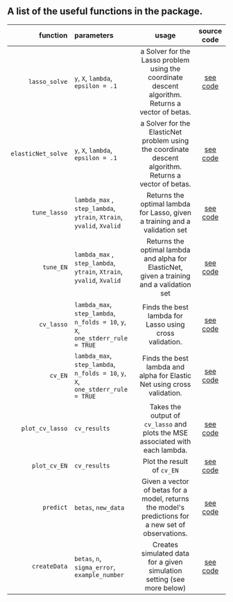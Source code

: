 ## A list of the useful functions in the package.

| function | parameters | usage | source code |
|------:|:------|:------:|:----:|
| `lasso_solve` |`y`, `X`, `lambda`, `epsilon = .1` | a Solver for the Lasso problem using the coordinate descent algorithm. Returns a vector of betas. | [see code](https://github.com/vviers/DIYLassoElasticNet/blob/master/R/coordinate_descent_lasso.R) |
| `elasticNet_solve` | `y`, `X`, `lambda`, `epsilon = .1`| a Solver for the ElasticNet problem using the coordinate descent algorithm. Returns a vector of betas. | [see code](https://github.com/vviers/DIYLassoElasticNet/blob/master/R/coordinate_descent_EN.R) |
| `tune_lasso` |`lambda_max` , `step_lambda`, `ytrain`, `Xtrain`, `yvalid`, `Xvalid`|Returns the optimal lambda for Lasso, given a training and a validation set | [see code](https://github.com/vviers/DIYLassoElasticNet/blob/master/R/lasso_tune.R) |
| `tune_EN` |`lambda_max` , `step_lambda`, `ytrain`, `Xtrain`, `yvalid`, `Xvalid`| Returns the optimal lambda and alpha for ElasticNet, given a training and a validation set | [see code](https://github.com/vviers/DIYLassoElasticNet/blob/master/R/EN_tune.R) |
| `cv_lasso` | `lambda_max`, `step_lambda`, `n_folds = 10`, `y`, `X`, `one_stderr_rule = TRUE`| Finds the best lambda for Lasso using cross validation. | [see code](https://github.com/vviers/DIYLassoElasticNet/blob/master/R/crossval_lasso.R) |
| `cv_EN` | `lambda_max`, `step_lambda`, `n_folds = 10`, `y`, `X`, `one_stderr_rule = TRUE`| Finds the best lambda and alpha for Elastic Net using cross validation. | [see code](https://github.com/vviers/DIYLassoElasticNet/blob/master/R/crossval_EN.R) |
| `plot_cv_lasso` | `cv_results` | Takes the output of `cv_lasso` and plots the MSE associated with each lambda. | [see code](https://github.com/vviers/DIYLassoElasticNet/blob/master/R/crossval_lasso.R) |
| `plot_cv_EN`| `cv_results` | Plot the result of `cv_EN` |  [see code](https://github.com/vviers/DIYLassoElasticNet/blob/master/R/crossval_EN.R) |
| `predict` | `betas`, `new_data`| Given a vector of betas for a model, returns the model's predictions for a new set of observations. | [see code](https://github.com/vviers/DIYLassoElasticNet/blob/master/R/predict.R) |
| `createData` | `betas`, `n`, `sigma_error`, `example_number` | Creates simulated data for a given simulation setting (see more below) | [see code](https://github.com/vviers/DIYLassoElasticNet/blob/master/R/generate_data.R) |
